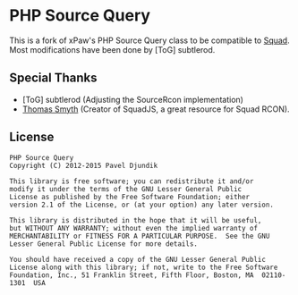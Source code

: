 # PHP Source Query

This is a fork of xPaw's PHP Source Query class to be compatible to [Squad](https://joinsquad.com/). Most modifications have been done by [ToG] subtlerod.


## Special Thanks

* [ToG] subtlerod (Adjusting the SourceRcon implementation)
* [Thomas Smyth](https://github.com/Thomas-Smyth/SquadJS) (Creator of SquadJS, a great resource for Squad RCON).

## License
    PHP Source Query
    Copyright (C) 2012-2015 Pavel Djundik

    This library is free software; you can redistribute it and/or
    modify it under the terms of the GNU Lesser General Public
    License as published by the Free Software Foundation; either
    version 2.1 of the License, or (at your option) any later version.

    This library is distributed in the hope that it will be useful,
    but WITHOUT ANY WARRANTY; without even the implied warranty of
    MERCHANTABILITY or FITNESS FOR A PARTICULAR PURPOSE.  See the GNU
    Lesser General Public License for more details.

    You should have received a copy of the GNU Lesser General Public
    License along with this library; if not, write to the Free Software
    Foundation, Inc., 51 Franklin Street, Fifth Floor, Boston, MA  02110-1301  USA
